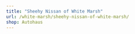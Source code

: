 ```yaml
---
title: "Sheehy Nissan of White Marsh"
url: /white-marsh/sheehy-nissan-of-white-marsh/
shop: Autohaus
---
```

